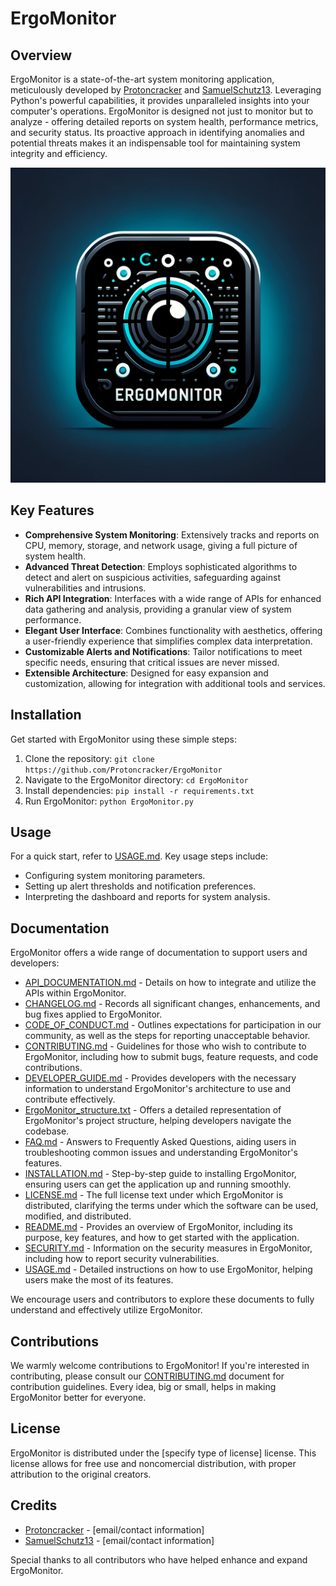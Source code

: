 # ErgoMonitor

## Overview
ErgoMonitor is a state-of-the-art system monitoring application, meticulously developed by [Protoncracker](https://github.com/protoncracker) and [SamuelSchutz13](https://github.com/SamuelSchutz13). Leveraging Python's powerful capabilities, it provides unparalleled insights into your computer's operations. ErgoMonitor is designed not just to monitor but to analyze - offering detailed reports on system health, performance metrics, and security status. Its proactive approach in identifying anomalies and potential threats makes it an indispensable tool for maintaining system integrity and efficiency.

![ErgoMonitor Interface](misc/ErgoMonitor.png)

## Key Features
- **Comprehensive System Monitoring**: Extensively tracks and reports on CPU, memory, storage, and network usage, giving a full picture of system health.
- **Advanced Threat Detection**: Employs sophisticated algorithms to detect and alert on suspicious activities, safeguarding against vulnerabilities and intrusions.
- **Rich API Integration**: Interfaces with a wide range of APIs for enhanced data gathering and analysis, providing a granular view of system performance.
- **Elegant User Interface**: Combines functionality with aesthetics, offering a user-friendly experience that simplifies complex data interpretation.
- **Customizable Alerts and Notifications**: Tailor notifications to meet specific needs, ensuring that critical issues are never missed.
- **Extensible Architecture**: Designed for easy expansion and customization, allowing for integration with additional tools and services.

## Installation
Get started with ErgoMonitor using these simple steps:
1. Clone the repository: `git clone https://github.com/Protoncracker/ErgoMonitor`
2. Navigate to the ErgoMonitor directory: `cd ErgoMonitor`
3. Install dependencies: `pip install -r requirements.txt`
4. Run ErgoMonitor: `python ErgoMonitor.py`

## Usage
For a quick start, refer to [USAGE.md](docs/USAGE.md). Key usage steps include:
- Configuring system monitoring parameters.
- Setting up alert thresholds and notification preferences.
- Interpreting the dashboard and reports for system analysis.

## Documentation
ErgoMonitor offers a wide range of documentation to support users and developers:
- [API_DOCUMENTATION.md](docs/API_DOCUMENTATION.md) - Details on how to integrate and utilize the APIs within ErgoMonitor.
- [CHANGELOG.md](docs/CHANGELOG.md) - Records all significant changes, enhancements, and bug fixes applied to ErgoMonitor.
- [CODE_OF_CONDUCT.md](docs/CODE_OF_CONDUCT.md) - Outlines expectations for participation in our community, as well as the steps for reporting unacceptable behavior.
- [CONTRIBUTING.md](docs/CONTRIBUTING.md) - Guidelines for those who wish to contribute to ErgoMonitor, including how to submit bugs, feature requests, and code contributions.
- [DEVELOPER_GUIDE.md](docs/DEVELOPER_GUIDE.md) - Provides developers with the necessary information to understand ErgoMonitor's architecture to use and contribute effectively.
- [ErgoMonitor_structure.txt](docs/ErgoMonitor_structure.txt) - Offers a detailed representation of ErgoMonitor's project structure, helping developers navigate the codebase.
- [FAQ.md](docs/FAQ.md) - Answers to Frequently Asked Questions, aiding users in troubleshooting common issues and understanding ErgoMonitor's features.
- [INSTALLATION.md](docs/INSTALLATION.md) - Step-by-step guide to installing ErgoMonitor, ensuring users can get the application up and running smoothly.
- [LICENSE.md](docs/LICENSE.md) - The full license text under which ErgoMonitor is distributed, clarifying the terms under which the software can be used, modified, and distributed.
- [README.md](docs/README.md) - Provides an overview of ErgoMonitor, including its purpose, key features, and how to get started with the application.
- [SECURITY.md](docs/SECURITY.md) - Information on the security measures in ErgoMonitor, including how to report security vulnerabilities.
- [USAGE.md](docs/USAGE.md) - Detailed instructions on how to use ErgoMonitor, helping users make the most of its features.

We encourage users and contributors to explore these documents to fully understand and effectively utilize ErgoMonitor.

## Contributions
We warmly welcome contributions to ErgoMonitor! If you're interested in contributing, please consult our [CONTRIBUTING.md](docs/CONTRIBUTING.md) document for contribution guidelines. Every idea, big or small, helps in making ErgoMonitor better for everyone.

## License
ErgoMonitor is distributed under the [specify type of license] license. This license allows for free use and noncomercial distribution, with proper attribution to the original creators.

## Credits
- [Protoncracker](https://github.com/protoncracker) - [email/contact information]
- [SamuelSchutz13](https://github.com/SamuelSchutz13) - [email/contact information]

Special thanks to all contributors who have helped enhance and expand ErgoMonitor.
